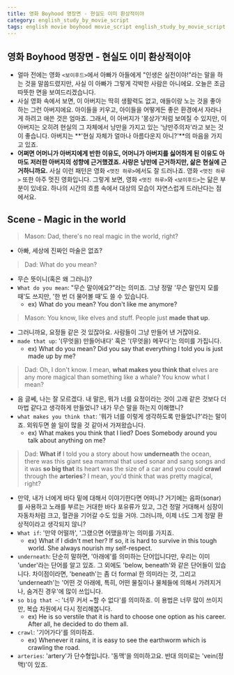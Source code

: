 ```yaml
---
title: 영화 Boyhood 명장면 - 현실도 이미 환상적이야
category: english_study_by_movie_script
tags: english movie boyhood movie_script english_study_by_movie_script Boyhood
---
```


## 영화 Boyhood 명장면 - 현실도 이미 환상적이야

- 얼마 전에는 영화 `<보이후드>`에서 아빠가 아들에게 "인생은 실전이야!"라는 말을 하는 것을 말씀드렸지만, 사실 이 아빠가 그렇게 각박한 사람은 아니에요. 오늘은 조금 따뜻한 면을 보여드리겠습니다.
- 사실 영화 속에서 보면, 이 아버지는 딱히 생활력도 없고, 애들이랑 노는 것을 좋아하는 그런 아버지에요. 아이들을 키우고, 아이들을 어떻게든 좋은 환경에서 자라나게 하려고 애쓴 것은 엄마죠. 그래서, 이 아버지가 '몽상가'처럼 보여질 수 있지만, 이 아버지는 오히려 현실의 그 자체에서 낭만을 가지고 있는 '낭만주의자'라고 보는 것이 좋습니다. 아버지는 **'현실 자체가 얼마나 아름다운지 아니?'**의 마음을 가지고 있죠. 
- **어쩌면 어머니가 아버지에게 반한 이유도, 어머니가 아버지를 싫어하게 된 이유도 아마도 저러한 아버지의 성향에 근거했겠죠. 사랑은 낭만에 근거하지만, 삶은 현실에 근거하니까요.** 사실 이런 패턴은 영화 `<멋진 하루>`에서도 잘 드러나죠. 영화 `<멋진 하루>` 또한 아주 멋진 영화입니다. 그렇게 보면, 영화 `<멋진 하루>`와 `<보이후드>`는 닮은 부분이 있네요. 하나의 시간의 흐름 속에서 대상의 모습이 자연스럽게 드러난다는 점에서요.

## Scene - Magic in the world

> Mason: Dad, there's no real magic in the world, right?

- 아빠, 세상에 진짜인 마술은 없죠? 

> Dad: What do you mean?

- 무슨 뜻이니(혹은 왜 그러니)?
- `What do you mean`: "무슨 말이에요?"라는 의미죠. 그냥 정말 '무슨 말인지 모를 때'도 쓰지만, '한 번 더 물어볼 때'도 쓸 수 있습니다.
  - ex) What do you mean? You don't like me anymore? 

> Mason: You know, like elves and stuff. People just **made that up**.

- 그러니까요, 요정들 같은 것 있잖아요. 사람들이 그냥 만들어 낸 거잖아요.
- `made that up`: '(무엇을) 만들어내다' 혹은 '(무엇을) 메꾸다'는 의미를 가집니다. 
  - ex) What do you mean? Did you say that everything I told you is just made up by me?

> Dad: Oh, I don't know. I mean, **what makes you think that** elves are any more magical than something like a whale? You know what I mean? 

- 음 글쎄, 나는 잘 모르겠다. 내 말은, 뭐가 너를 요정이라는 것이 고래 같은 것보다 더 마법 같다고 생각하게 만들었니? 내가 무슨 말을 하는지 이해했니? 
- `what makes you think that`: '뭐가 너를 이렇게 생각하도록 만들었니?'라는 말이죠. 외워두면 쓸 일이 많을 것 같아서 가져왔습니다.
  - ex) What makes you think that I lied? Does Somebody around you talk about anything on me? 

> Dad: **What if** I told you a story about how **underneath** the ocean, there was this giant sea mammal that used sonar and sang songs and it was **so big that** its heart was the size of a car and you could **crawl** through the **arteries**? I mean, you'd think that was pretty magical, right?

- 만약, 내가 너에게 바다 밑에 대해서 이야기한다면 어떠니? 거기에는 음파(sonar)를 사용하고 노래를 부르는 거대한 바다 포유류가 있고, 그건 정말 거대해서 심장이 자동차처럼 크고, 혈관을 기어갈 수도 있을 거야. 그러니까, 이제 너도 그게 정말 환상적이라고 생각되지 않니? 
- `What if`: '만약 어떨까', '그랬으면 어땠을까'는 의미를 가지죠. 
  - ex) What if I didn't met her? If so, it is hard to survive in this tough world. She always nourish my self-respect. 
- `underneath`: 단순히 말하면, '아래에'를 의미하는 단어입니다만, 우리는 이미 'under'라는 단어를 알고 있죠. 그 외에도  'below, beneath'와 같은 단어들이 있습니다. 차이점이라면, 'beneath'는 좀 더 formal 한 의미라는 것, 그리고 'underneath'는 '어떤 것 아래에, 특히, 어떤 물질이나 물체들에 의해서 가려지거나, 숨겨진 경우'에 많이 쓰입니다.
- `so big that ~`: '너무 커서 ~할 수 없다'를 의미하죠. 이 용법은 너무 많이 쓰이지만, 복습 차원에서 다시 정리해봅니다. 
  - ex) He is so verstile that it is hard to choose one option as his career. After all, he decided to do them all. 
- `crawl`: '기어가다'를 의미하죠. 
  - ex) Whenever it rains, it is easy to see the earthworm which is crawling the road. 
- `arteries`: 'artery'가 단수형입니다. '동맥'을 의미하고요. 반대 의미로는 'vein(정맥)'이 있죠.
